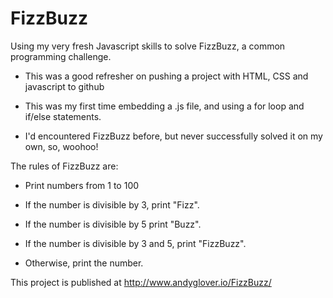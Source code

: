 # FizzBuzz
Using my very fresh Javascript skills to solve FizzBuzz, a common programming challenge.

- This was a good refresher on pushing a project with HTML, CSS and javascript to github

- This was my first time embedding a .js file, and using a for loop and if/else statements.

- I'd encountered FizzBuzz before, but never successfully solved it on my own, so, woohoo!

The rules of FizzBuzz are:

- Print numbers from 1 to 100

- If the number is divisible by 3, print "Fizz".

- If the number is divisible by 5 print "Buzz".

- If the number is divisible by 3 and 5, print "FizzBuzz".

- Otherwise, print the number.

This project is published at http://www.andyglover.io/FizzBuzz/